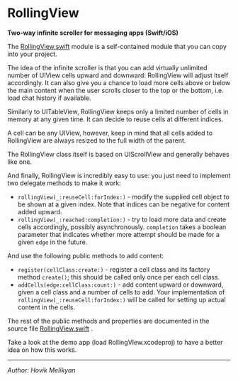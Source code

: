 # RollingView
**Two-way infinite scroller for messaging apps (Swift/iOS)**

The [RollingView.swift](https://github.com/crontab/RollingView/blob/master/RollingView/RollingView.swift) module is a self-contained module that you can copy into your project.

The idea of the infinite scroller is that you can add virtually unlimited number of UIView cells upward and downward: RollingView will adjust itself accordingly. It can also give you a chance to load more cells above or below the main content when the user scrolls closer to the top or the bottom, i.e. load chat history if available.

Similarly to UITableView, RollingView keeps only a limited number of cells in memory at any given time. It can decide to reuse cells at different indices.

A cell can be any UIView, however, keep in mind that all cells added to RollingView are always resized to the full width of the parent.

The RollingView class itself is based on UIScrollView and generally behaves like one.

And finally, RollingView is incredibly easy to use: you just need to implement two delegate methods to make it work:

* `rollingView(_:reuseCell:forIndex:)` - modify the supplied cell object to be shown at a given index. Note that indices can be negative for content added upward.
* `rollingView(_:reached:completion:)` - try to load more data and create cells accordingly, possibly asynchronously. `completion` takes a boolean parameter that indicates whether more attempt should be made for a given `edge` in the future.

And use the following public methods to add content:

* `register(cellClass:create:)` - register a cell class and its factory method `create()`; this should be called only once per each cell class.
* `addCells(edge:cellClass:count:)` - add content upward or downward, given a cell class and a number of cells to add. Your implementation of `rollingView(_:reuseCell:forIndex:)` will be called for setting up actual content in the cells.

The rest of the public methods and properties are documented in the source file [RollingView.swift](https://github.com/crontab/RollingView/blob/master/RollingView/RollingView.swift) .

Take a look at the demo app (load RollingVIew.xcodeproj) to have a better idea on how this works.

---
*Author: Hovik Melikyan*

